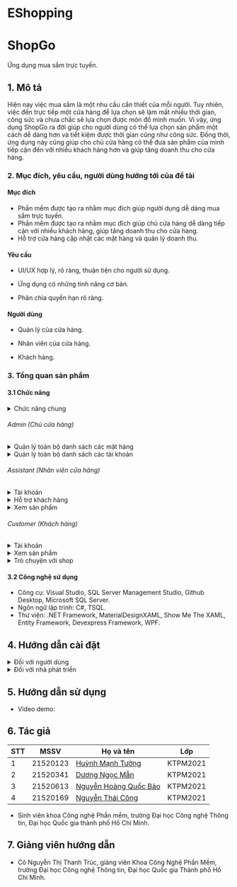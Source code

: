 # EShopping
 
# ShopGo

Ứng dụng mua sắm trực tuyến.

## 1. Mô tả 

Hiện nay việc mua sắm là một nhu cầu cần thiết của mỗi người. Tuy nhiên, việc đến trực tiếp một cửa hàng để lựa chọn sẽ làm mất nhiều thời gian, công sức và chưa chắc sẽ lựa chọn được món đồ mình muốn. Vì vậy, ứng dụng ShopGo ra đời giúp cho người dùng có thể lựa chọn sản phẩm một cách dễ dàng hơn và tiết kiệm được thời gian cũng như công sức. Đồng thời, ứng dụng này cũng giúp cho chủ cửa hàng có thể đưa sản phẩm của mình tiếp cận đến với nhiều khách hàng hơn và giúp tăng doanh thu cho cửa hàng.

### 2. Mục đích, yêu cầu, người dùng hướng tới của đề tài

#### Mục đích

* Phần mềm được tạo ra nhằm mục đích giúp người dụng dễ dàng mua sắm trực tuyến.
* Phần mềm được tạo ra nhằm mục đích giúp chủ cửa hàng dễ dàng tiếp cận với nhiều khách hàng, giúp tăng doanh thu cho cửa hàng.
* Hỗ trợ cửa hàng cập nhật các mặt hàng và quản lý doanh thu. 

#### Yêu cầu

* UI/UX hợp lý, rõ ràng, thuận tiện cho người sử dụng. 

* Ứng dụng có những tính năng cơ bản. 

* Phân chia quyền hạn rõ ràng. 

#### Người dùng

* Quản lý của cửa hàng.

* Nhân viên của cửa hàng.

* Khách hàng.

### 3. Tổng quan sản phẩm

#### 3.1 Chức năng
<details>
  <summary>Chức năng chung </summary>
 
- Đăng nhập
- Đăng xuất
- Quên mật khẩu
- Chỉnh sửa thông tin cá nhân
- Đổi mật khẩu
- Xem sản phẩm
- Thêm sản phẩm vào giỏ hàng
- Thanh toán
- Gửi feedback

</details>

  ###### Admin (Chủ cửa hàng)

  <details>
    <summary>Quản lý toàn bộ danh sách các mặt hàng </summary>

  - Thêm sản phẩm
  - Xem tổng hợp các sản phẩm (có thể lọc và sắp xếp)
  - Xóa sản phẩm
  - Xem chi tiết sản phẩm
  - Sửa thông tin sản phẩm
  - Xem thống kê
  - Xác nhận đơn hàng
  - Xác nhận đơn hàng hoàn thành

  </details>

  <details>
    <summary>Quản lý toàn bộ danh sách các tài khoản </summary>

  - Xem các tài khoản người dùng
  - Xem chi tiết thông tin người dùng
  - Phân quyền cho người dùng
  - Ban người dùng
  - Unban người dùng

  </details>

  ###### Assistant (Nhân viên cửa hàng)

  <details>
    <summary>Tài khoản </summary>
 
  - Đăng kí
 
  </details>
  <details>
   <summary>Hỗ trợ khách hàng </summary>
 
  - Trò chuyện với khách hàng
 
  </details>
  
  <details>
    <summary>Xem sản phẩm </summary>

  - Tìm kiếm sản phẩm
  - Sắp xếp thứ tự sản phẩm
  - Xem chi tiết sản phẩm
  - Thêm sản phẩm vào giỏ hàng
  - Mua sản phẩm
  - Thanh toán sản phẩm

  </details>

  ###### Customer (Khách hàng)
<details>
     <summary>Tài khoản </summary>
 
  - Đăng kí
 </details>
 <details>
   <summary>Xem sản phẩm </summary>

  - Tìm kiếm sản phẩm
  - Sắp xếp thứ tự sản phẩm
  - Xem chi tiết sản phẩm
  - Thêm sản phẩm vào giỏ hàng
  - Mua sản phẩm
  - Thanh toán sản phẩm
</details>
<details>
    <summary>Trò chuyện với shop </summary>

  - Nhắn tin cho shop
 
  </details>

#### 3.2 Công nghệ sử dụng

- Công cụ: Visual Studio, SQL Server Management Studio, Github Desktop, Microsoft SQL Server.
- Ngôn ngữ lập trình: C#, TSQL.
- Thư viện: .NET Framework, MaterialDesignXAML, Show Me The XAML, Entity Framework, Devexpress Framework, WPF.

## 4. Hướng dẫn cài đặt
<details>
    <summary>Đối với người dùng</summary>

  * Liên hệ với nhà phát triển để được hỗ trợ khởi tạo cơ sở dữ liệu và kết nối đến cơ sở dữ liệu.
  * Giải nén và chạy file 
    * Dowload phần mềm tại:
      [ShopGo](https://uithcm-my.sharepoint.com/:u:/g/personal/21520123_ms_uit_edu_vn/EYPs7jPrFcNHo_ouOiut6MABozPV9Dveixj2ZMbfk8IYWQ?e=E5enBI)

</details>

<details>
    <summary>Đối với nhà phát triển</summary>

  * Dowload, giải nén phần mềm
    * Github: https://github.com/tuonghuynh11/EShopping.git
    * Google Drive:
      [ShopGo](https://uithcm-my.sharepoint.com/:u:/g/personal/21520123_ms_uit_edu_vn/EaEQyPddEQdHmS9Yu4vj6lkBMZtYor1Ge8Q0SONThUFaHQ?e=65bA0l)
  * Cài đặt database
    * Khuyến nghị sử dụng các dịch vụ đám mây như Azure, AWS,… để sử dụng tất cả tính năng hiện có của chương trình  (server đi kèm với chương trình đã đóng).
    * Ngoài ra có thể sử dụng SQL Server (Lưu ý: cách này sẽ mất đi tính năng tương tác giữa các user ở các máy tính khác nhau).
  * Khởi tạo Database bằng cách chạy script chứa trong file Seed.sql
    * Tải file script tại:
      [ShopGo](https://uithcm-my.sharepoint.com/:f:/g/personal/21520123_ms_uit_edu_vn/EjijeR1YKtFDgSKkriOfHVUBfLcyPp0QkSL-5xFSJ07v9w?e=ZlXDr1)
  * Kết nối với Database vừa tạo bằng cách thay đổi connectionStrings trong file App.config.
  * Đăng nhập với vai trò admin
      * tên đăng nhập: admin
      * mật khẩu: 1234
  * LƯU Ý: Cần phải cài DevExpress để có thể chạy được chương trình.

</details>

## 5. Hướng dẫn sử dụng

* Video demo: 

## 6. Tác giả

| STT | MSSV     | Họ và tên                                                  | Lớp      | 
| --- | -------- | ---------------------------------------------------------- | -------- | 
| 1   | 21520123| [Huỳnh Mạnh Tường](https://github.com/tuonghuynh11)           | KTPM2021 | 
| 2   | 21520341| [Dương Ngọc Mẫn](https://github.com/DNM03)              | KTPM2021 | 
| 3   | 21520613| [Nguyễn Hoàng Quốc Bảo](https://github.com/QuocBaoKho) | KTPM2021 | 
| 4   | 21520169 | [Nguyễn Thái Công](https://github.com/thai-cong-nguyen)         	  | KTPM2021 | 
* Sinh viên khoa Công nghệ Phần mềm, trường Đại học Công nghệ Thông tin, Đại học Quốc gia thành phố Hồ Chí Minh.

## 7. Giảng viên hướng dẫn

* Cô Nguyễn Thị Thanh Trúc, giảng viên Khoa Công Nghệ Phần Mềm, trường Đại học Công nghệ Thông tin, Đại học Quốc gia Thành phố Hồ Chí Minh.
